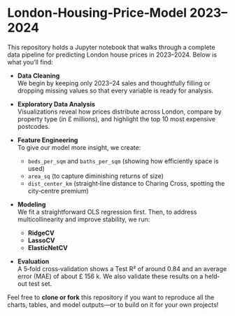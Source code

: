 # London‐Housing‐Price‐Model 2023–2024

This repository holds a Jupyter notebook that walks through a complete data pipeline for predicting London house prices in 2023–2024. Below is what you’ll find:

- **Data Cleaning**  
  We begin by keeping only 2023–24 sales and thoughtfully filling or dropping missing values so that every variable is ready for analysis.

- **Exploratory Data Analysis**  
  Visualizations reveal how prices distribute across London, compare by property type (in £ millions), and highlight the top 10 most expensive postcodes.

- **Feature Engineering**  
  To give our model more insight, we create:
  - `beds_per_sqm` and `baths_per_sqm` (showing how efficiently space is used)  
  - `area_sq` (to capture diminishing returns of size)  
  - `dist_center_km` (straight‐line distance to Charing Cross, spotting the city‐centre premium)

- **Modeling**  
  We fit a straightforward OLS regression first. Then, to address multicollinearity and improve stability, we run:
  - **RidgeCV**  
  - **LassoCV**  
  - **ElasticNetCV**

- **Evaluation**  
  A 5‐fold cross‐validation shows a Test R² of around 0.84 and an average error (MAE) of about £ 156 k. We also validate these results on a held‐out test set.

Feel free to **clone or fork** this repository if you want to reproduce all the charts, tables, and model outputs—or to build on it for your own projects!
